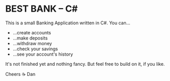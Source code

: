 # BEST BANK – C#

This is a small Banking Application written in C#. You can...

+ ...create accounts
+ ...make deposits
+ ...withdraw money
+ ...check your savings
+ ...see your account's history

It's not finished yet and nothing fancy. But feel free to build on it, if you like.

Cheers ☕️
Dan

